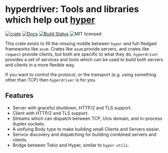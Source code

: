 # hyperdriver: Tools and libraries which help out [hyper](https://hyper.is/)

[![crate][crate-image]][crate-link]
[![Docs][docs-image]][docs-link]
[![Build Status][build-image]][build-link]
![MIT licensed][license-image]

This crate exists to fill the missing middle between `hyper` and full-fledged frameworks
like `axum`. Crates like `axum` provide servers, and crates like `reqwest` provide clients,
but both are specific to what they do. `hyperdriver` provides a set of services and tools
which can be used to build both servers and clients in a more flexible way.

If you want to control the protocol, or the transport (e.g. using something other than TCP)
then `hyperdriver` is for you.

## Features

- Server with graceful shutdown, HTTP/2 and TLS support.
- Client with HTTP/2 and TLS support.
- Streams which can dispatch between TCP, Unix domain, and in-process duplex sockets.
- A unifying Body type to make building small Clients and Servers easier.
- Serivce discovery and dispatching for building combined servers and clients.
- Bridge between Tokio and Hyper, similar to `hyper-utils`.

[crate-image]: https://buildstats.info/crate/hyperdriver
[crate-link]: https://crates.io/crates/hyperdriver
[docs-image]: https://docs.rs/hyperdriver/badge.svg
[docs-link]: https://docs.rs/hyperdriver/
[build-image]: https://github.com/alexrudy/hyperdriver/actions/workflows/ci.yml/badge.svg
[build-link]: https://github.com/alexrudy/hyperdriver/actions/workflows/ci.yml
[license-image]: https://img.shields.io/badge/license-MIT-blue.svg
